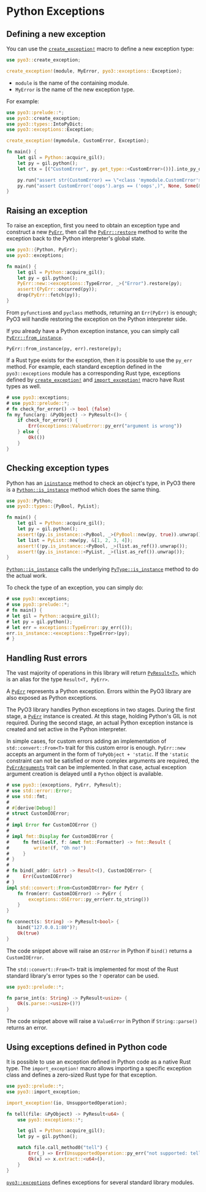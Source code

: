 # Python Exceptions

## Defining a new exception

You can use the [`create_exception!`] macro to define a new exception type:

```rust
use pyo3::create_exception;

create_exception!(module, MyError, pyo3::exceptions::Exception);
```

* `module` is the name of the containing module.
* `MyError` is the name of the new exception type.

For example:

```rust
use pyo3::prelude::*;
use pyo3::create_exception;
use pyo3::types::IntoPyDict;
use pyo3::exceptions::Exception;

create_exception!(mymodule, CustomError, Exception);

fn main() {
    let gil = Python::acquire_gil();
    let py = gil.python();
    let ctx = [("CustomError", py.get_type::<CustomError>())].into_py_dict(py);

    py.run("assert str(CustomError) == \"<class 'mymodule.CustomError'>\"", None, Some(&ctx)).unwrap();
    py.run("assert CustomError('oops').args == ('oops',)", None, Some(&ctx)).unwrap();
}
```

## Raising an exception

To raise an exception, first you need to obtain an exception type and construct a new [`PyErr`], then call the [`PyErr::restore`](https://docs.rs/pyo3/latest/pyo3/struct.PyErr.html#method.restore) method to write the exception back to the Python interpreter's global state.

```rust
use pyo3::{Python, PyErr};
use pyo3::exceptions;

fn main() {
    let gil = Python::acquire_gil();
    let py = gil.python();
    PyErr::new::<exceptions::TypeError, _>("Error").restore(py);
    assert!(PyErr::occurred(py));
    drop(PyErr::fetch(py));
}
```

From `pyfunction`s and `pyclass` methods, returning an `Err(PyErr)` is enough;
PyO3 will handle restoring the exception on the Python interpreter side.

If you already have a Python exception instance, you can simply call [`PyErr::from_instance`].

```rust,ignore
PyErr::from_instance(py, err).restore(py);
```

If a Rust type exists for the exception, then it is possible to use the `py_err` method.
For example, each standard exception defined in the `pyo3::exceptions` module
has a corresponding Rust type, exceptions defined by [`create_exception!`] and [`import_exception!`] macro
have Rust types as well.

```rust
# use pyo3::exceptions;
# use pyo3::prelude::*;
# fn check_for_error() -> bool {false}
fn my_func(arg: &PyObject) -> PyResult<()> {
    if check_for_error() {
        Err(exceptions::ValueError::py_err("argument is wrong"))
    } else {
        Ok(())
    }
}
```

## Checking exception types

Python has an [`isinstance`](https://docs.python.org/3/library/functions.html#isinstance) method to check an object's type,
in PyO3 there is a [`Python::is_instance`] method which does the same thing.

```rust
use pyo3::Python;
use pyo3::types::{PyBool, PyList};

fn main() {
    let gil = Python::acquire_gil();
    let py = gil.python();
    assert!(py.is_instance::<PyBool, _>(PyBool::new(py, true)).unwrap());
    let list = PyList::new(py, &[1, 2, 3, 4]);
    assert!(!py.is_instance::<PyBool, _>(list.as_ref()).unwrap());
    assert!(py.is_instance::<PyList, _>(list.as_ref()).unwrap());
}
```
[`Python::is_instance`] calls the underlying [`PyType::is_instance`](https://docs.rs/pyo3/latest/pyo3/types/struct.PyType.html#method.is_instance)
method to do the actual work.

To check the type of an exception, you can simply do:

```rust
# use pyo3::exceptions;
# use pyo3::prelude::*;
# fn main() {
# let gil = Python::acquire_gil();
# let py = gil.python();
# let err = exceptions::TypeError::py_err(());
err.is_instance::<exceptions::TypeError>(py);
# }
```

## Handling Rust errors

The vast majority of operations in this library will return [`PyResult<T>`](https://docs.rs/pyo3/latest/pyo3/prelude/type.PyResult.html),
which is an alias for the type `Result<T, PyErr>`.

A [`PyErr`] represents a Python exception.
Errors within the PyO3 library are also exposed as Python exceptions.

The PyO3 library handles Python exceptions in two stages. During the first stage, a [`PyErr`] instance is
created. At this stage, holding Python's GIL is not required. During the second stage, an actual Python
exception instance is created and set active in the Python interpreter.

In simple cases, for custom errors adding an implementation of `std::convert::From<T>` trait
for this custom error is enough. `PyErr::new` accepts an argument in the form
of `ToPyObject + 'static`. If the `'static` constraint can not be satisfied or
more complex arguments are required, the
[`PyErrArguments`](https://docs.rs/pyo3/latest/pyo3/trait.PyErrArguments.html)
trait can be implemented. In that case, actual exception argument creation is delayed
until a `Python` object is available.

```rust
# use pyo3::{exceptions, PyErr, PyResult};
# use std::error::Error;
# use std::fmt;
#
# #[derive(Debug)]
# struct CustomIOError;
#
# impl Error for CustomIOError {}
#
# impl fmt::Display for CustomIOError {
#     fn fmt(&self, f: &mut fmt::Formatter) -> fmt::Result {
#         write!(f, "Oh no!")
#     }
# }
#
# fn bind(_addr: &str) -> Result<(), CustomIOError> {
#     Err(CustomIOError)
# }
impl std::convert::From<CustomIOError> for PyErr {
    fn from(err: CustomIOError) -> PyErr {
        exceptions::OSError::py_err(err.to_string())
    }
}

fn connect(s: String) -> PyResult<bool> {
    bind("127.0.0.1:80")?;
    Ok(true)
}
```

The code snippet above will raise an `OSError` in Python if `bind()` returns a `CustomIOError`.

The `std::convert::From<T>` trait is implemented for most of the Rust standard library's error
types so the `?` operator can be used.

```rust
use pyo3::prelude::*;

fn parse_int(s: String) -> PyResult<usize> {
    Ok(s.parse::<usize>()?)
}
```

The code snippet above will raise a `ValueError` in Python if `String::parse()` returns an error.


## Using exceptions defined in Python code

It is possible to use an exception defined in Python code as a native Rust type.
The `import_exception!` macro allows importing a specific exception class and defines a zero-sized Rust type
for that exception.

```rust
use pyo3::prelude::*;
use pyo3::import_exception;

import_exception!(io, UnsupportedOperation);

fn tell(file: &PyObject) -> PyResult<u64> {
    use pyo3::exceptions::*;

    let gil = Python::acquire_gil();
    let py = gil.python();

    match file.call_method0("tell") {
        Err(_) => Err(UnsupportedOperation::py_err("not supported: tell")),
        Ok(x) => x.extract::<u64>(),
    }
}

```

[`pyo3::exceptions`](https://docs.rs/pyo3/latest/pyo3/exceptions/index.html)
defines exceptions for several standard library modules.

[`create_exception!`]: https://docs.rs/pyo3/latest/pyo3/macro.create_exception.html
[`import_exception!`]: https://docs.rs/pyo3/latest/pyo3/macro.import_exception.html

[`PyErr`]: https://docs.rs/pyo3/latest/pyo3/struct.PyErr.html
[`PyErr::from_instance`]: https://docs.rs/pyo3/latest/pyo3/struct.PyErr.html#method.from_instance
[`Python::is_instance`]: https://docs.rs/pyo3/latest/pyo3/struct.Python.html#method.is_instance
